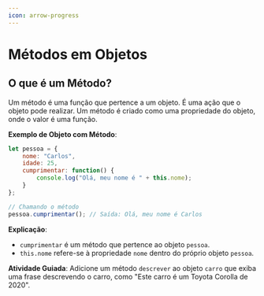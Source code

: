 ```yaml
---
icon: arrow-progress
---
```


# Métodos em Objetos

## **O que é um Método?**

Um método é uma função que pertence a um objeto. É uma ação que o objeto pode realizar. Um método é criado como uma propriedade do objeto, onde o valor é uma função.

**Exemplo de Objeto com Método**:

```javascript
let pessoa = {
    nome: "Carlos",
    idade: 25,
    cumprimentar: function() {
        console.log("Olá, meu nome é " + this.nome);
    }
};

// Chamando o método
pessoa.cumprimentar(); // Saída: Olá, meu nome é Carlos
```

**Explicação**:

* `cumprimentar` é um método que pertence ao objeto `pessoa`.
* `this.nome` refere-se à propriedade `nome` dentro do próprio objeto `pessoa`.

**Atividade Guiada**: Adicione um método `descrever` ao objeto `carro` que exiba uma frase descrevendo o carro, como "Este carro é um Toyota Corolla de 2020".
